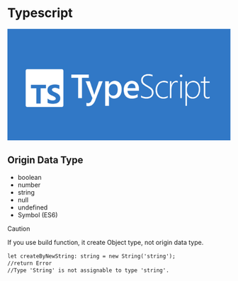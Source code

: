# Typescript
![](./asset/typescript.png)

## Origin Data Type
- boolean
- number
- string
- null
- undefined
- Symbol (ES6)

> [!CAUTION]
> If you use build function, it create Object type, not origin data type.
> ```tsc
> let createByNewString: string = new String('string');
> //return Error
> //Type 'String' is not assignable to type 'string'.
> ```